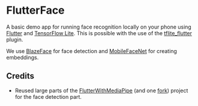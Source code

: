 # FlutterFace

A basic demo app for running face recognition locally on your phone using [Flutter](https://flutter.dev) and [TensorFlow Lite](https://www.tensorflow.org/lite). 
This is possible with the use of the [tflite_flutter](https://pub.dev/packages/tflite_flutter) plugin. 

We use [BlazeFace](https://arxiv.org/abs/1907.05047) for face detection and [MobileFaceNet](https://arxiv.org/abs/1804.07573) for creating embeddings.


## Credits

- Reused large parts of the [FlutterWithMediaPipe](https://github.com/JaeHeee/FlutterWithMediaPipe) (and one [fork](https://github.com/lcw99/FlutterWithMediaPipe)) project for the face detection part.

